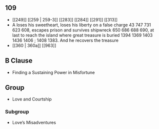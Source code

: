 ## 109
- [[249]] [[259 | 259-3]] [[283]] [[284]] [[291]] [[313]] 
- A loses his sweetheart, loses his liberty on a false charge 43 747 731 623 608, escapes prison and survives shipwreck 650 686 688 690, at last to reach the island where great treasure is buried 1394 1369 1403 1436 1406 ; 1408 1383. And he recovers the treasure
- [[360 | 360a]] [[963]] 

## B Clause
- Finding a Sustaining Power in Misfortune

## Group
- Love and Courtship

### Subgroup
- Love’s Misadventures

